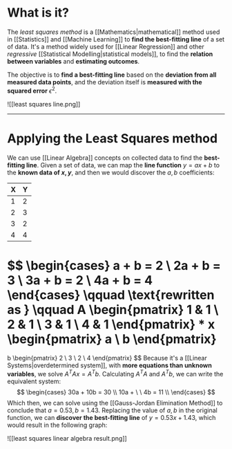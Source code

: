 # What is it?

The *least squares method* is a [[Mathematics|mathematical]] method used in [[Statistics]] and [[Machine Learning]] to **find the best-fitting line** of a set of data.
It's a method widely used for [[Linear Regression]] and other *regressive* [[Statistical Modelling|statistical models]], to find the **relation between variables** and **estimating outcomes**.

The objective is to **find a best-fitting line** based on the **deviation from all measured data points**, and the deviation itself is **measured with the squared error** $\epsilon^2$.

![[least squares line.png]]

____
# Applying the Least Squares method

We can use [[Linear Algebra]] concepts on collected data to find the **best-fitting line**. Given a set of data, we can map the **line function** $y = ax +b$ to the **known data of $x, y$**, and then we would discover the $a, b$ coefficients:

| X   | Y   |
| --- | --- |
| 1   | 2   |
| 2   | 3   |
| 3   | 2   |
| 4   | 4   |

$$
\begin{cases}
a + b = 2 \\
2a + b = 3 \\
3a + b = 2 \\
4a + b = 4
\end{cases} \qquad \text{rewritten as } \qquad
A
\begin{pmatrix}
1 & 1 \\
2 & 1 \\
3 & 1 \\
4 & 1 
\end{pmatrix}
*
x
\begin{pmatrix}
a \\
b
\end{pmatrix}
=
b
\begin{pmatrix}
2 \\
3 \\
2 \\
4
\end{pmatrix}
$$
Because it's a [[Linear Systems|overdetermined system]], with **more equations than unknown variables**, we solve $A^T Ax = A^T b$. Calculating $A^T A$ and $A^Tb$, we can write the equivalent system:
$$
\begin{cases}
30a + 10b = 30 \\
10a + \ \ 4b = 11 \\
\end{cases}
$$
Which then, we can solve using the [[Gauss-Jordan Elimination Method]] to conclude that $a=0.53, b=1.43$. Replacing the value of $a, b$ in the original function, we can **discover the best-fitting line** of $y=0.53x + 1.43$, which would result in the following graph:

![[least squares linear algebra result.png]]